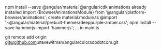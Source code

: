 npm install --save @angular/material @angular/cdk
animations already installed
import {BrowserAnimationsModule} from '@angular/platform-browser/animations';
create material.module.ts
@import '~@angular/material/prebuilt-themes/deeppurple-amber.css';
npm install --save hammerjs
import 'hammerjs'; ... in main.ts
<link href="https://fonts.googleapis.com/icon?family=Material+Icons" rel="stylesheet">

git remote add origin git@github.com:stevewitman/angularcoloradodotcom.git
